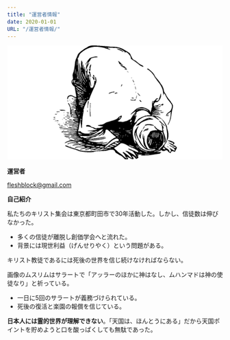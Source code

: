 ```yaml
---
title: "運営者情報"
date: 2020-01-01
URL: "/運営者情報/"
---
```


![ムスリム](../運営者情報/ムスリム.webp)

**運営者**

fleshblock@gmail.com

**自己紹介**

私たちのキリスト集会は東京都町田市で30年活動した。しかし、信徒数は伸びなかった。

- 多くの信徒が離脱し創価学会へと流れた。
- 背景には現世利益（げんせりやく）という問題がある。

キリスト教徒であるには死後の世界を信じ続けなければならない。

画像のムスリムはサラートで「アッラーのほかに神はなし、ムハンマドは神の使徒なり」と祈っている。

- 一日に5回のサラートが義務づけられている。
- 死後の復活と楽園の報償を信じている。

**日本人には霊的世界が理解できない**。「天国は、ほんとうにある」だから天国ポイントを貯めようと口を酸っぱくしても無駄であった。